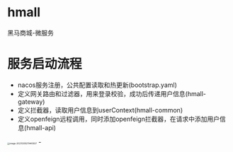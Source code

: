 # hmall
黑马商城-微服务

# 服务启动流程
- nacos服务注册，公共配置读取和热更新(bootstrap.yaml)
- 定义网关路由和过滤器，用来登录校验，成功后传递用户信息(hmall-gateway)
- 定义拦截器，读取用户信息到userContext(hmall-common)
- 定义openfeign远程调用，同时添加openfeign拦截器，在请求中添加用户信息(hmall-api)
<img src="https://cdn.jsdelivr.net/gh/Stromwyrm-x/blog-image/img/image-20231209211440937.png" alt="image-20231209211440937" style="zoom:33%;" />
- 